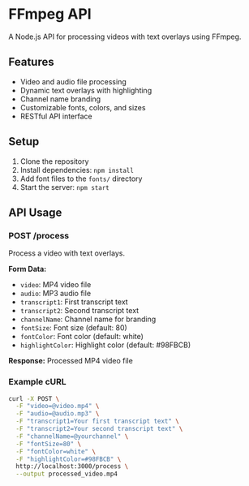 # FFmpeg API

A Node.js API for processing videos with text overlays using FFmpeg.

## Features

- Video and audio file processing
- Dynamic text overlays with highlighting
- Channel name branding
- Customizable fonts, colors, and sizes
- RESTful API interface

## Setup

1. Clone the repository
2. Install dependencies: `npm install`
3. Add font files to the `fonts/` directory
4. Start the server: `npm start`

## API Usage

### POST /process

Process a video with text overlays.

**Form Data:**
- `video`: MP4 video file
- `audio`: MP3 audio file
- `transcript1`: First transcript text
- `transcript2`: Second transcript text
- `channelName`: Channel name for branding
- `fontSize`: Font size (default: 80)
- `fontColor`: Font color (default: white)
- `highlightColor`: Highlight color (default: #98FBCB)

**Response:** Processed MP4 video file

### Example cURL

```bash
curl -X POST \
  -F "video=@video.mp4" \
  -F "audio=@audio.mp3" \
  -F "transcript1=Your first transcript text" \
  -F "transcript2=Your second transcript text" \
  -F "channelName=@yourchannel" \
  -F "fontSize=80" \
  -F "fontColor=white" \
  -F "highlightColor=#98FBCB" \
  http://localhost:3000/process \
  --output processed_video.mp4
